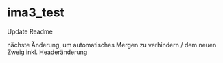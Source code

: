 # ima3_test
Update Readme

nächste Änderung, um automatisches Mergen zu verhindern  / dem neuen Zweig
inkl. Headeränderung
